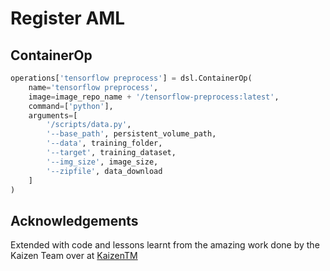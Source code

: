 # Register AML

## ContainerOp

```py
operations['tensorflow preprocess'] = dsl.ContainerOp(
    name='tensorflow preprocess',
    image=image_repo_name + '/tensorflow-preprocess:latest',
    command=['python'],
    arguments=[
        '/scripts/data.py',
        '--base_path', persistent_volume_path,
        '--data', training_folder,
        '--target', training_dataset,
        '--img_size', image_size,
        '--zipfile', data_download
    ]
)
```

## Acknowledgements

Extended with code and lessons learnt from the amazing work done by the Kaizen Team over at [KaizenTM](https://github.com/kaizentm/kubemlops)
